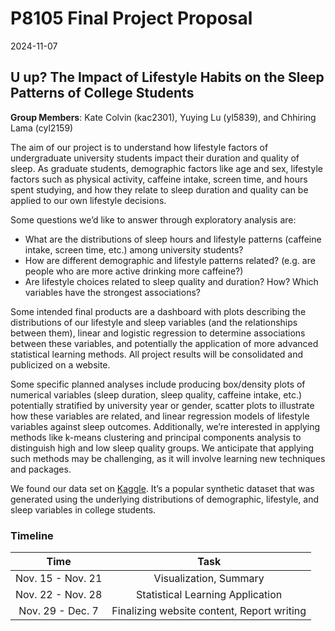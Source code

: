 P8105 Final Project Proposal
================
2024-11-07

## U up? The Impact of Lifestyle Habits on the Sleep Patterns of College Students

**Group Members**: Kate Colvin (kac2301), Yuying Lu (yl5839), and
Chhiring Lama (cyl2159)

The aim of our project is to understand how lifestyle factors of
undergraduate university students impact their duration and quality of
sleep. As graduate students, demographic factors like age and sex,
lifestyle factors such as physical activity, caffeine intake, screen
time, and hours spent studying, and how they relate to sleep duration
and quality can be applied to our own lifestyle decisions.

Some questions we’d like to answer through exploratory analysis are:

- What are the distributions of sleep hours and lifestyle patterns
  (caffeine intake, screen time, etc.) among university students?
- How are different demographic and lifestyle patterns related?
  (e.g. are people who are more active drinking more caffeine?)
- Are lifestyle choices related to sleep quality and duration? How?
  Which variables have the strongest associations?

Some intended final products are a dashboard with plots describing the
distributions of our lifestyle and sleep variables (and the
relationships between them), linear and logistic regression to determine
associations between these variables, and potentially the application of
more advanced statistical learning methods. All project results will be
consolidated and publicized on a website.

Some specific planned analyses include producing box/density plots of
numerical variables (sleep duration, sleep quality, caffeine intake,
etc.) potentially stratified by university year or gender, scatter plots
to illustrate how these variables are related, and linear regression
models of lifestyle variables against sleep outcomes. Additionally,
we’re interested in applying methods like k-means clustering and
principal components analysis to distinguish high and low sleep quality
groups. We anticipate that applying such methods may be challenging, as
it will involve learning new techniques and packages.

We found our data set on
[Kaggle](https://www.kaggle.com/datasets/arsalanjamal002/student-sleep-patterns).
It’s a popular synthetic dataset that was generated using the underlying
distributions of demographic, lifestyle, and sleep variables in college
students.

### Timeline

|       Time        |                    Task                    |
|:-----------------:|:------------------------------------------:|
| Nov. 15 - Nov. 21 |           Visualization, Summary           |
| Nov. 22 - Nov. 28 |      Statistical Learning Application      |
| Nov. 29 - Dec. 7  | Finalizing website content, Report writing |
